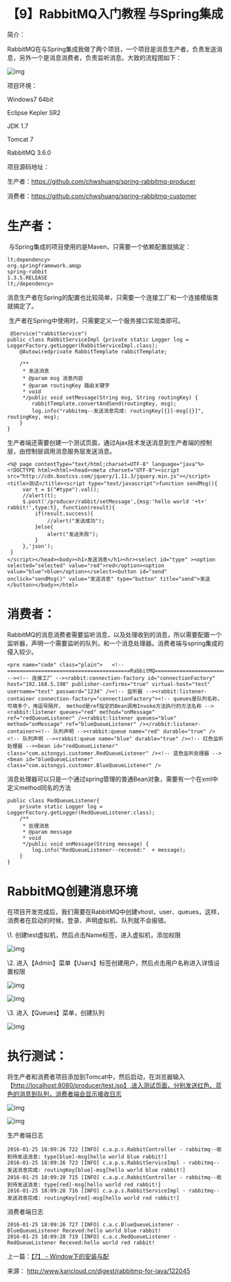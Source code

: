 # 【9】RabbitMQ入门教程 与Spring集成

简介：

​        RabbitMQ在与Spring集成我做了两个项目，一个项目是消息生产者，负责发送消息，另外一个是消息消费者，负责监听消息。大致的流程图如下：

![img](image-201710201645/0.06872993218712509.png)

项目环境：

Windows7 64bit

Eclipse Kepler SR2

JDK 1.7

Tomcat 7

RabbitMQ 3.6.0

项目源码地址：

生产者：<https://github.com/chwshuang/spring-rabbitmq-producer>

消费者：<https://github.com/chwshuang/spring-rabbitmq-customer>

# 生产者：

​        与Spring集成的项目使用的是Maven，只需要一个依赖配置就搞定：

```
lt;dependency>  
org.springframework.amqp  
spring-rabbit  
1.3.5.RELEASE  
lt;/dependency>  
```

​        消息生产者在Spring的配置也比较简单，只需要一个连接工厂和一个连接模版类就搞定了。

​        生产者在Spring中使用时，只需要定义一个服务接口实现类即可。

```
 @Service("rabbitService")  
public class RabbitServiceImpl {private static Logger log = LoggerFactory.getLogger(RabbitServiceImpl.class);  
    @Autowiredprivate RabbitTemplate rabbitTemplate;  

    /**  
     * 发送消息  
     * @param msg 消息内容  
     * @param routingKey 路由关键字  
     * void  
     */public void setMessage(String msg, String routingKey) {  
        rabbitTemplate.convertAndSend(routingKey, msg);  
        log.info("rabbitmq--发送消息完成: routingKey[{}]-msg[{}]", routingKey, msg);  
    }  
}  
```

生产者端还需要创建一个测试页面，通过Ajax技术发送消息到生产者端的控制层，由控制层调用消息服务层发送消息。

```
<%@ page contentType="text/html;charset=UTF-8" language="java"%><!DOCTYPE html><html><head><meta charset="UTF-8"><script src="http://cdn.bootcss.com/jquery/1.11.3/jquery.min.js"></script><title>测试</title><script type="text/javascript">function sendMsg(){  
     var t = $("#type").val();  
     //alert(t);  
     $.post('/producer/rabbit/setMessage',{msg:'hello world '+t+' rabbit!',type:t}, function(result){  
         if(result.success){  
             //alert("发送成功");  
         }else{  
             alert("发送失败");  
         }  
     },'json');  
 }  
</script></head><body><h1>发送消息</h1><hr><select id="type" ><option selected="selected" value="red">red</option><option value="blue">blue</option></select><button id="send" onclick="sendMsg()" value="发送消息" type="button" title="send">发送</button></body></html>  
```

# 消费者：

​        RabbitMQ的消息消费者需要监听消息，以及处理收到的消息，所以需要配置一个监听器，声明一个需要监听的队列，和一个消息处理器。消费者端与spring集成的侵入较少。

```
<pre name="code" class="plain">   <!-- ========================================RabbitMQ========================================= --><!-- 连接工厂 --><rabbit:connection-factory id="connectionFactory" host="192.168.5.198" publisher-confirms="true" virtual-host="test" username="test" password="1234" /><!-- 监听器 --><rabbit:listener-container connection-factory="connectionFactory"><!-- queues是队列名称，可填多个，用逗号隔开， method是ref指定的Bean调用Invoke方法执行的方法名称 --><rabbit:listener queues="red" method="onMessage" ref="redQueueListener" /><rabbit:listener queues="blue" method="onMessage" ref="blueQueueListener" /></rabbit:listener-container><!-- 队列声明 --><rabbit:queue name="red" durable="true" /><!-- 队列声明 --><rabbit:queue name="blue" durable="true" /><!-- 红色监听处理器 --><bean id="redQueueListener" class="com.aitongyi.customer.RedQueueListener" /><!-- 蓝色监听处理器 --><bean id="blueQueueListener" class="com.aitongyi.customer.BlueQueueListener" />  
```

​        消息处理器可以只是一个通过spring管理的普通Bean对象，需要有一个在xml中定义method同名的方法

```
public class RedQueueListener{  
    private static Logger log = LoggerFactory.getLogger(RedQueueListener.class);  
    /**  
     * 处理消息  
     * @param message  
     * void  
     */public void onMessage(String message) {  
        log.info("RedQueueListener--receved:"  + message);  
    }  
}  
```

# RabbitMQ创建消息环境

​        在项目开发完成后，我们需要在RabbitMQ中创建vhost，user、queues，这样，消费者在启动的时候，登录、声明虚拟机、队列就不会报错。

\1. 创建test虚拟机，然后点击Name标签，进入虚拟机，添加权限

![img](image-201710201645/0.24692606925964355.png)

\2. 进入【Admin】菜单【Users】标签创建用户，然后点击用户名称进入详情设置权限

![img](image-201710201645/0.9454892356880009.png)

![img](image-201710201645/0.0785766791086644.png)

\3. 进入【Queues】菜单，创建队列

![img](image-201710201645/0.8322394795250148.png)

# 执行测试：

将生产者和消费者项目添加到Tomcat中，然后启动，在浏览器输入【[http://localhost:8080/producer/test.jsp】,进入测试页面，分别发送红色、蓝色的消息到队列，消费者端会显示接收日志](http://localhost:8080/producer/test.jsp%E3%80%91,%E8%BF%9B%E5%85%A5%E6%B5%8B%E8%AF%95%E9%A1%B5%E9%9D%A2%EF%BC%8C%E5%88%86%E5%88%AB%E5%8F%91%E9%80%81%E7%BA%A2%E8%89%B2%E3%80%81%E8%93%9D%E8%89%B2%E7%9A%84%E6%B6%88%E6%81%AF%E5%88%B0%E9%98%9F%E5%88%97%EF%BC%8C%E6%B6%88%E8%B4%B9%E8%80%85%E7%AB%AF%E4%BC%9A%E6%98%BE%E7%A4%BA%E6%8E%A5%E6%94%B6%E6%97%A5%E5%BF%97)

![img](image-201710201645/0.12156543461605906.png)

![img](image-201710201645/0.8027501467149705.png)

生产者端日志

```
2016-01-25 18:09:26 722 [INFO] c.a.p.c.RabbitController - rabbitmq--收到待发送消息: type[blue]-msg[hello world blue rabbit!]  
2016-01-25 18:09:26 723 [INFO] c.a.p.s.RabbitServiceImpl - rabbitmq--发送消息完成: routingKey[blue]-msg[hello world blue rabbit!]  
2016-01-25 18:09:28 715 [INFO] c.a.p.c.RabbitController - rabbitmq--收到待发送消息: type[red]-msg[hello world red rabbit!]  
2016-01-25 18:09:28 716 [INFO] c.a.p.s.RabbitServiceImpl - rabbitmq--发送消息完成: routingKey[red]-msg[hello world red rabbit!]
```

消费者端日志

```
2016-01-25 18:09:26 727 [INFO] c.a.c.BlueQueueListener - BlueQueueListener Receved:hello world blue rabbit!  
2016-01-25 18:09:28 719 [INFO] c.a.c.RedQueueListener - RedQueueListener Receved:hello world red rabbit! 
```

上一篇：[【7】 - Window下的安装与配](http://www.kancloud.cn/digest/rabbitmq-for-java/122044)

来源： <http://www.kancloud.cn/digest/rabbitmq-for-java/122045>